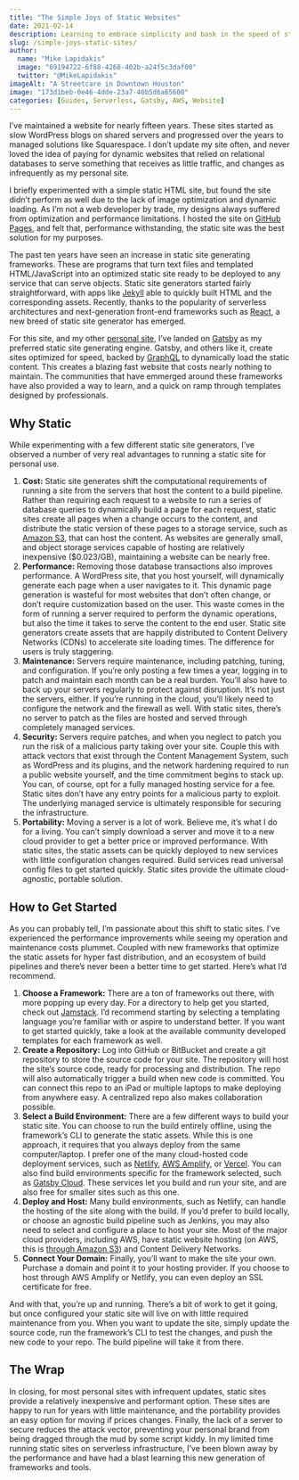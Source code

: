 ```yaml
---
title: "The Simple Joys of Static Websites"
date: 2021-02-14
description: Learning to embrace simplicity and bask in the speed of static websites with Gatsby
slug: /simple-joys-static-sites/
author:
  name: "Mike Lapidakis"
  image: "69194722-6f88-4268-402b-a24f5c3daf00"
  twitter: "@MikeLapidakis"
imageAlt: "A Streetcare in Downtown Houston"
image: "173d1beb-0e46-4dde-23a7-40b5d6a65600"
categories: [Guides, Serverless, Gatsby, AWS, Website]
---
```


I’ve maintained a website for nearly fifteen years. These sites started as slow WordPress blogs on shared servers and progressed over the years to managed solutions like Squarespace. I don’t update my site often, and never loved the idea of paying for dynamic websites that relied on relational databases to serve something that receives as little traffic, and changes as infrequently as my personal site.

I briefly experimented with a simple static HTML site, but found the site didn’t perform as well due to the lack of image optimization and dynamic loading. As I’m not a web developer by trade, my designs always suffered from optimization and performance limitations. I hosted the site on [GitHub Pages](https://pages.github.com/), and felt that, performance withstanding, the static site was the best solution for my purposes.

The past ten years have seen an increase in static site generating frameworks. These are programs that turn text files and templated HTML/JavaScript into an optimized static site ready to be deployed to any service that can serve objects. Static site generators started fairly straightforward, with apps like [Jekyll](https://jekyllrb.com/) able to quickly built HTML and the corresponding assets. Recently, thanks to the popularity of serverless architectures and next-generation front-end frameworks such as [React](https://reactjs.org/), a new breed of static site generator has emerged.

For this site, and my other [personal site](https://mike.lapidak.is), I’ve landed on [Gatsby](https://www.gatsbyjs.com/) as my preferred static site generating engine. Gatsby, and others like it, create sites optimized for speed, backed by [GraphQL](https://graphql.org/) to dynamically load the static content. This creates a blazing fast website that costs nearly nothing to maintain. The communities that have emmerged around these frameworks have also provided a way to learn, and a quick on ramp through templates designed by professionals.

## Why Static

While experimenting with a few different static site generators, I’ve observed a number of very real advantages to running a static site for personal use.

1. **Cost:** Static site generates shift the computational requirements of running a site from the servers that host the content to a build pipeline. Rather than requiring each request to a website to run a series of database queries to dynamically build a page for each request, static sites create all pages when a change occurs to the content, and distribute the static version of these pages to a storage service, such as [Amazon S3](https://aws.amazon.com/s3/), that can host the content. As websites are generally small, and object storage services capable of hosting are relatively inexpensive ($0.023/GB), maintaining a website can be nearly free.
2. **Performance:** Removing those database transactions also improves performance. A WordPress site, that you host yourself, will dynamically generate each page when a user navigates to it. This dynamic page generation is wasteful for most websites that don’t often change, or don’t require customization based on the user. This waste comes in the form of running a server required to perform the dynamic operations, but also the time it takes to serve the content to the end user. Static site generators create assets that are happily distributed to Content Delivery Networks (CDNs) to accelerate site loading times. The difference for users is truly staggering.
3. **Maintenance:** Servers require maintenance, including patching, tuning, and configuration. If you’re only posting a few times a year, logging in to patch and maintain each month can be a real burden. You’ll also have to back up your servers regularly to protect against disruption. It’s not just the servers, either. If you’re running in the cloud, you’ll likely need to configure the network and the firewall as well. With static sites, there’s no server to patch as the files are hosted and served through completely managed services.
4. **Security:** Servers require patches, and when you neglect to patch you run the risk of a malicious party taking over your site. Couple this with attack vectors that exist through the Content Management System, such as WordPress and its plugins, and the network hardening required to run a public website yourself, and the time commitment begins to stack up. You can, of course, opt for a fully managed hosting service for a fee. Static sites don’t have any entry points for a malicious party to exploit. The underlying managed service is ultimately responsible for securing the infrastructure.
5. **Portability:** Moving a server is a lot of work. Believe me, it’s what I do for a living. You can’t simply download a server and move it to a new cloud provider to get a better price or improved performance. With static sites, the static assets can be quickly deployed to new services with little configuration changes required. Build services read universal config files to get started quickly. Static sites provide the ultimate cloud-agnostic, portable solution.

## How to Get Started

As you can probably tell, I’m passionate about this shift to static sites. I’ve experienced the performance improvements while seeing my operation and maintenance costs plummet. Coupled with new frameworks that optimize the static assets for hyper fast distribution, and an ecosystem of build pipelines and there’s never been a better time to get started. Here’s what I’d recommend.

1. **Choose a Framework:** There are a ton of frameworks out there, with more popping up every day. For a directory to help get you started, check out [Jamstack](https://jamstack.org/). I’d recommend starting by selecting a templating language you’re familiar with or aspire to understand better. If you want to get started quickly, take a look at the available community developed templates for each framework as well.
2. **Create a Repository:** Log into GitHub or BitBucket and create a git repository to store the source code for your site. The repository will host the site’s source code, ready for processing and distribution. The repo will also automatically trigger a build when new code is committed. You can connect this repo to an iPad or multiple laptops to make deploying from anywhere easy. A centralized repo also makes collaboration possible.
3. **Select a Build Environment:** There are a few different ways to build your static site. You can choose to run the build entirely offline, using the framework’s CLI to generate the static assets. While this is one approach, it requires that you always deploy from the same computer/laptop. I prefer one of the many cloud-hosted code deployment services, such as [Netlify](https://www.netlify.com/), [AWS Amplify](https://aws.amazon.com/amplify/), or [Vercel](https://vercel.com/). You can also find build environments specific for the framework selected, such as [Gatsby Cloud](https://www.gatsbyjs.com/cloud/). These services let you build and run your site, and are also free for smaller sites such as this one.
4. **Deploy and Host:** Many build environments, such as Netlify, can handle the hosting of the site along with the build. If you’d prefer to build locally, or choose an agnostic build pipeline such as Jenkins, you may also need to select and configure a place to host your site. Most of the major cloud providers, including AWS, have static website hosting (on AWS, this is [through Amazon S3](https://docs.aws.amazon.com/AmazonS3/latest/userguide/WebsiteHosting.html)) and Content Delivery Networks.
5. **Connect Your Domain:** Finally, you’ll want to make the site your own. Purchase a domain and point it to your hosting provider. If you choose to host through AWS Amplify or Netlify, you can even deploy an SSL certificate for free.

And with that, you’re up and running. There’s a bit of work to get it going, but once configured your static site will live on with little required maintenance from you. When you want to update the site, simply update the source code, run the framework’s CLI to test the changes, and push the new code to your repo. The build pipeline will take it from there.

## The Wrap

In closing, for most personal sites with infrequent updates, static sites provide a relatively inexpensive and performant option. These sites are happy to run for years with little maintenance, and the portability provides an easy option for moving if prices changes. Finally, the lack of a server to secure reduces the attack vector, preventing your personal brand from being dragged through the mud by some script kiddy. In my limited time running static sites on serverless infrastructure, I’ve been blown away by the performance and have had a blast learning this new generation of frameworks and tools.
